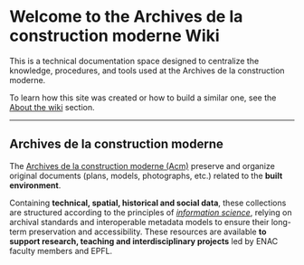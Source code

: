 # Welcome to the Archives de la construction moderne Wiki

This is a technical documentation space designed to centralize the knowledge, procedures, and tools used at the Archives de la construction moderne.

To learn how this site was created or how to build a similar one, see the [About the wiki](../en/meta/overview/) section.

---

## Archives de la construction moderne

The [Archives de la construction moderne (Acm)](https://www.epfl.ch/schools/enac/acm/a-propos/) preserve and organize original documents (plans, models, photographs, etc.) related to the **built environment**.

Containing **technical, spatial, historical and social data**, these collections are structured according to the principles of [*information science*](https://graphsearch.epfl.ch/en/concept/149354), relying on archival standards and interoperable metadata models to ensure their long-term preservation and accessibility. These resources are available **to support research, teaching and interdisciplinary projects** led by ENAC faculty members and EPFL.